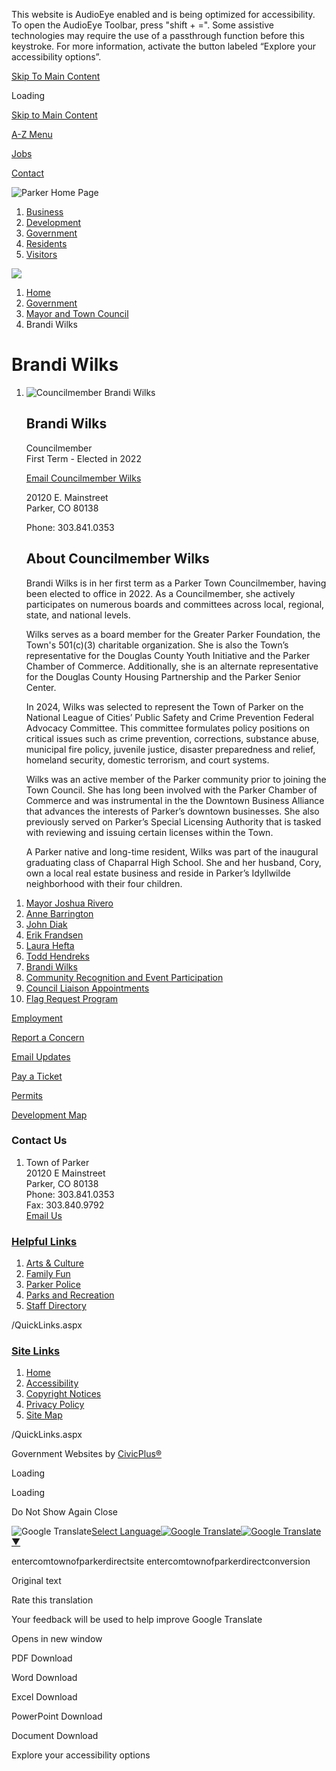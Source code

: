 This website is AudioEye enabled and is being optimized for accessibility. To open the AudioEye Toolbar, press "shift + =". Some assistive technologies may require the use of a passthrough function before this keystroke. For more information, activate the button labeled “Explore your accessibility options”.

[Skip To Main Content](https://www.parkeronline.org/2310/Brandi-Wilks/)

Loading

[Skip to Main Content](https://www.parkeronline.org/2310/Brandi-Wilks/)

[A-Z Menu](https://www.parkeronline.org/2172/A-to-Z-Directory)

[Jobs](https://www.parkeronline.org/201/Employment-Opportunities)

[Contact](https://www.parkeronline.org/144)

![Parker Home Page](https://www.parkeronline.org/ImageRepository/Document?documentID=27913)

1. [Business](https://www.parkeronline.org/54/Business)
2. [Development](https://www.parkeronline.org/2174/Development)
3. [Government](https://www.parkeronline.org/27/Government)
4. [Residents](https://www.parkeronline.org/55/Residents)
5. [Visitors](https://www.parkeronline.org/2022/Visitors)

<!--THE END-->

![](https://www.parkeronline.org/ImageRepository/Document?documentID=27914)

1. [Home](https://www.parkeronline.org)
2. [Government](https://www.parkeronline.org/27/Government)
3. [Mayor and Town Council](https://www.parkeronline.org/90/Mayor-and-Town-Council)
4. Brandi Wilks

# Brandi Wilks

1. ![Councilmember Brandi Wilks](https://www.parkeronline.org/ImageRepository/Document?documentId=29999)
   
   ## Brandi Wilks
   
   Councilmember  
   First Term - Elected in 2022
   
   [Email Councilmember Wilks](mailto:bwilks@parkerco.gov)
   
   20120 E. Mainstreet  
   Parker, CO 80138
   
   Phone: 303.841.0353
   
   ## About Councilmember Wilks
   
   Brandi Wilks is in her first term as a Parker Town Councilmember, having been elected to office in 2022. As a Councilmember, she actively participates on numerous boards and committees across local, regional, state, and national levels.
   
   Wilks serves as a board member for the Greater Parker Foundation, the Town's 501(c)(3) charitable organization. She is also the Town’s representative for the Douglas County Youth Initiative and the Parker Chamber of Commerce. Additionally, she is an alternate representative for the Douglas County Housing Partnership and the Parker Senior Center.
   
   In 2024, Wilks was selected to represent the Town of Parker on the National League of Cities’ Public Safety and Crime Prevention Federal Advocacy Committee. This committee formulates policy positions on critical issues such as crime prevention, corrections, substance abuse, municipal fire policy, juvenile justice, disaster preparedness and relief, homeland security, domestic terrorism, and court systems.
   
   Wilks was an active member of the Parker community prior to joining the Town Council. She has long been involved with the Parker Chamber of Commerce and was instrumental in the the Downtown Business Alliance that advances the interests of Parker’s downtown businesses. She also previously served on Parker’s Special Licensing Authority that is tasked with reviewing and issuing certain licenses within the Town. 
   
   A Parker native and long-time resident, Wilks was part of the inaugural graduating class of Chaparral High School. She and her husband, Cory, own a local real estate business and reside in Parker’s Idyllwilde neighborhood with their four children.

<!--THE END-->

01. [Mayor Joshua Rivero](https://www.parkeronline.org/2318/Mayor-Joshua-Rivero)
02. [Anne Barrington](https://www.parkeronline.org/2319/Anne-Barrington)
03. [John Diak](https://www.parkeronline.org/2306/John-Diak)
04. [Erik Frandsen](https://www.parkeronline.org/2307/Erik-Frandsen)
05. [Laura Hefta](https://www.parkeronline.org/2308/Laura-Hefta)
06. [Todd Hendreks](https://www.parkeronline.org/2309/Todd-Hendreks)
07. [Brandi Wilks](https://www.parkeronline.org/2310/Brandi-Wilks)
08. [Community Recognition and Event Participation](https://www.parkeronline.org/2213/Community-Recognition-and-Event-Particip)
09. [Council Liaison Appointments](https://www.parkeronline.org/2359/Council-Liaison-Appointments)
10. [Flag Request Program](https://www.parkeronline.org/2406/Flag-Request-Program)

[Employment](https://www.parkeronline.org/201/Employment-Opportunities)

[Report a Concern](https://prkc-trk.aspgov.com/eTRAKiT/CRM/issue.aspx)

[Email Updates](https://www.parkeronline.org/list.aspx)

[Pay a Ticket](https://mobile.citepayusa.com/?agency=parkerMUNIco)

[Permits](https://prkc-trk.aspgov.com/eTRAKiT)

[Development Map](https://parkerco.maps.arcgis.com/apps/Shortlist/index.html?appid=7879283391d3453da213a439f2dca232)

### Contact Us

1. Town of Parker  
   20120 E Mainstreet  
   Parker, CO 80138  
   Phone: 303.841.0353  
   Fax: 303.840.9792  
   [Email Us](mailto:town@parkerco.gov)

### [Helpful Links](https://www.parkeronline.org/QuickLinks.aspx?CID=157)

1. [Arts &amp; Culture](https://parkerarts.org)
2. [Family Fun](https://www.parkeronline.org/2032/Family-Fun)
3. [Parker Police](https://parkerpd.org)
4. [Parks and Recreation](https://www.parkerrec.com)
5. [Staff Directory](https://www.parkeronline.org/Directory.aspx)

/QuickLinks.aspx

### [Site Links](https://www.parkeronline.org/QuickLinks.aspx?CID=158)

1. [Home](https://www.parkeronline.org)
2. [Accessibility](https://www.parkeronline.org/2395)
3. [Copyright Notices](https://www.parkeronline.org/site/copyright)
4. [Privacy Policy](https://www.parkeronline.org/2229)
5. [Site Map](https://www.parkeronline.org/sitemap)

/QuickLinks.aspx

Government Websites by [CivicPlus®](https://connect.civicplus.com/referral)

Loading

Loading

Do Not Show Again Close

![Google Translate](https://www.google.com/images/cleardot.gif)[Select Language![Google Translate](https://www.google.com/images/cleardot.gif)​![Google Translate](https://www.google.com/images/cleardot.gif)▼](https://www.parkeronline.org/2310/Brandi-Wilks)

entercomtownofparkerdirectsite entercomtownofparkerdirectconversion

Original text

Rate this translation

Your feedback will be used to help improve Google Translate

Opens in new window

PDF Download

Word Download

Excel Download

PowerPoint Download

Document Download

Explore your accessibility options